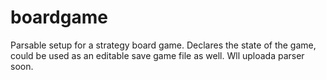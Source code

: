 # boardgame
Parsable  setup for a strategy board game. Declares the state of the game, could be used as an editable save game file as well. Wll uploada parser soon.
